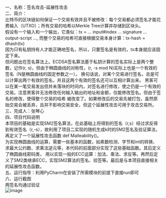 一、名称：签名攻击-延展性攻击  
二、简介：  
    比特币的区块链如何保证一个交易有效并且不被修改：每个交易都必须签名才能花费输入（UTXO）；所有交易的哈希以Merkle Tree计算并存储到区块头。  
    假设有一个输入和一个输出，它类似：tx = … input#index … signature … output-script …,
而整个交易的哈希可直接根据交易本身计算：tx-hash = dhash(tx)  
因为只有私钥持有人才能正确地签名，所以，只要签名是有效的，tx本身就应该固定下来。  
但问题出在签名算法上。ECDSA签名算法基于私钥计算的签名实际上是两个整数，记作(r, s)，但由于椭圆曲线的对称性，(r, -s mod N)实际上也是一个有效的签名（N是椭圆曲线的固定参数之一）。
换句话说，对某个交易进行签名，总是可以计算出两个有效的签名，并且这两个有效的签名还可以互相计算出来。
黑客可以在某一笔交易发出但并未落块的时间内，对签名进行修改，使之仍是一个有效的交易。注意黑客并无法修改任何输入输出的地址和金额，仅能修改签名。但由于签名的修改，使得整个交易的哈希
被改变了。如果修改后的交易先被打包，虽然原始交易会被丢弃，且并不影响交易安全，但这个延展性攻击可用于攻击交易所。  
三、完成人：张琴心  
四、项目代码说明  
    本项目的基础是实现SM2签名算法，在此基础上将得到的签名（r,s）经过求反得到有效签名（r,-s），故利用了项目二实现的随机生成k时的SM2签名及验证算法，再定义了一个延展性攻击函数
def Malleability()。  
    为实现椭圆曲线的运算，需要一些基本的函数，如素数检测、字节和int的转换、求最大公约数、求乘法逆元等，本代码的前面部分实现了这些基础函数。其后定义了椭圆曲线密码类，
用以实现一般的ECC运算：加法、乘法、求反等。再然后定义了SM2类继承ECC，实现SM2算法的签名、验签等。最后是与本项目直接相关的延展性攻击函数。  
五、运行指导：利用PyCharm在安装了所需模块的前提下直接run即可  
六、运行截图  
两签名均通过验证  
![image](https://github.com/yuuu218/Innovation-pioneering/blob/main/image/sm2_11.png)

